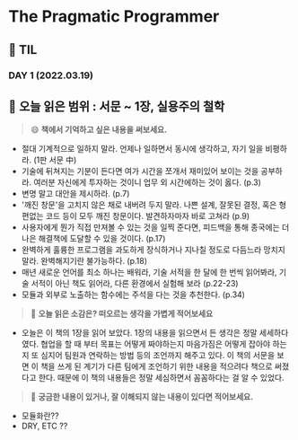 # The Pragmatic Programmer
## :pencil: TIL  
### DAY 1 (2022.03.19)
:book: 오늘 읽은 범위 : 서문 ~ 1장, 실용주의 철학
---
> :smile: **책에서 기억하고 싶은 내용을 써보세요.**
 - 절대 기계적으로 일하지 말라. 언제나 일하면서 동시에 생각하고, 자기 일을 비평하라. (1판 서문 中)
 - 기술에 뒤쳐지는 기분이 든다면 여가 시간을 쪼개서 재미있어 보이는 것을 공부하라. 여러분 자신에게 투자하는 것이니 업무 외 시간에하는 것이 옳다. (p.3)
 - 변명 말고 대안을 제시하라. (p.7)
 - '깨진 창문'을 고치지 않은 채로 내버려 두지 말라. 나쁜 설계, 잘못된 결정, 혹은 형편없는 코드 등이 모두 깨진 창문이다. 발견하자마자 바로 고쳐라 (p.9)
 - 사용자에게 뭔가 직접 만져볼 수 있는 것을 일찍 준다면, 피드백을 통해 종국에는 더 나은 해결책에 도달할 수 있을 것이다. (p.17)
 - 완벽하게 훌륭한 프로그램을 과도하게 장식하거나 지나칠 정도로 다듬느라 망치지 말라. 완벽해지기란 불가능하다. (p.18)
 - 매년 새로운 언어를 최소 하나는 배워라, 기술 서적을 한 달에 한 번씩 읽어봐라, 기술 서적이 아닌 책도 읽어라, 다른 환경에서 실험해 보라 (p.22-23)
 - 모듈과 외부로 노출하는 함수에는 주석을 다는 것을 추천한다. (p.34)
 
> :thinking: **오늘 읽은 소감은? 떠오르는 생각을 가볍게 적어보세요**
 - 오늘은 이 책의 1장을 읽어 보았다. 1장의 내용을 읽으면서 든 생각은 정말 세세하다였다. 협업을 할 때 부터 목표는 어떻게 짜야하는지 마음가짐은 어떻게 잡아야 하는지 또 심지어 팀원과 연락하는 방법 등의 조언까지 해주고 있다. 이 책의 서문을 보면 이 책을 쓰게 된 계기가 다른 팀에게 조언하기 위한 내용을 적으려다 책으로 써졌다고 한다. 때문에 이 책의 내용들은 정말 세심하면서 꼼꼼하다는 걸 알 수 있었다.

> :mag_right: **궁금한 내용이 있거나, 잘 이해되지 않는 내용이 있다면 적어보세요.**
 - 모듈화란??
 - DRY, ETC ??

